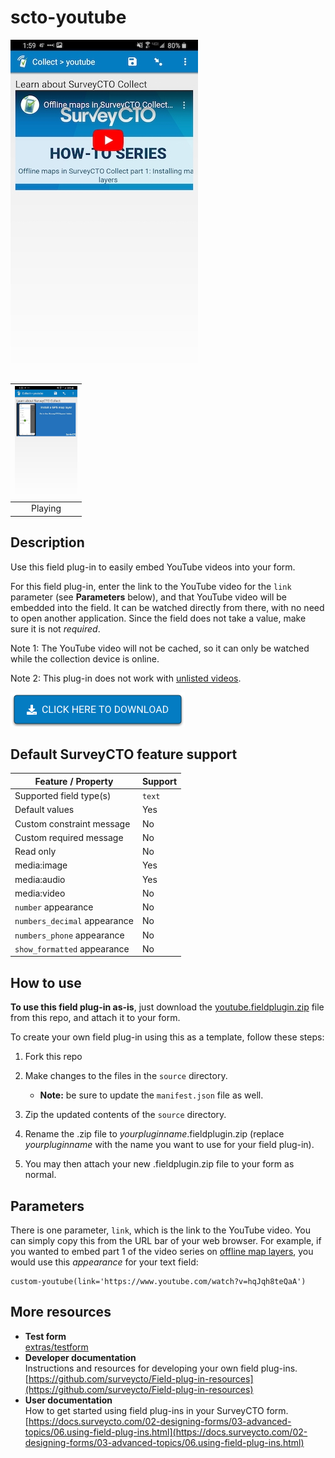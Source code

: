 # scto-youtube

![Download now](extras/preview-images/video-ready.jpg)

|<img src="extras/preview-images/video-playing.jpg" width="100px">|
|:---:|
|Playing|

## Description

Use this field plug-in to easily embed YouTube videos into your form.

For this field plug-in, enter the link to the YouTube video for the `link` parameter (see **Parameters** below), and that YouTube video will be embedded into the field. It can be watched directly from there, with no need to open another application. Since the field does not take a value, make sure it is not *required*.

Note 1: The YouTube video will not be cached, so it can only be watched while the collection device is online.

Note 2: This plug-in does not work with [unlisted videos](https://support.google.com/youtube/answer/157177?co=GENIE.Platform%3DDesktop&hl=en).

[![Download now](extras/preview-images/download-button.png)](https://github.com/PovertyAction/scto-youtube/raw/master/youtube.fieldplugin.zip)

## Default SurveyCTO feature support

| Feature / Property | Support |
| --- | --- |
| Supported field type(s) | `text`|
| Default values | Yes |
| Custom constraint message | No |
| Custom required message | No |
| Read only | No |
| media:image | Yes |
| media:audio | Yes |
| media:video | No |
| `number` appearance | No |
| `numbers_decimal` appearance | No |
| `numbers_phone` appearance | No |
| `show_formatted` appearance | No |

## How to use

**To use this field plug-in as-is**, just download the [youtube.fieldplugin.zip](youtube.fieldplugin.zip) file from this repo, and attach it to your form.

To create your own field plug-in using this as a template, follow these steps:

1. Fork this repo
1. Make changes to the files in the `source` directory.

    * **Note:** be sure to update the `manifest.json` file as well.

1. Zip the updated contents of the `source` directory.
1. Rename the .zip file to *yourpluginname*.fieldplugin.zip (replace *yourpluginname* with the name you want to use for your field plug-in).
1. You may then attach your new .fieldplugin.zip file to your form as normal.

## Parameters

There is one parameter, `link`, which is the link to the YouTube video. You can simply copy this from the URL bar of your web browser. For example, if you wanted to embed part 1 of the video series on [offline map layers](https://www.youtube.com/watch?v=hqJqh8teQaA), you would use this *appearance* for your text field:

    custom-youtube(link='https://www.youtube.com/watch?v=hqJqh8teQaA')

## More resources

* **Test form**  
[extras/testform](extras/testform)
* **Developer documentation**  
Instructions and resources for developing your own field plug-ins.  
[https://github.com/surveycto/Field-plug-in-resources](https://github.com/surveycto/Field-plug-in-resources)
* **User documentation**  
How to get started using field plug-ins in your SurveyCTO form.  
[https://docs.surveycto.com/02-designing-forms/03-advanced-topics/06.using-field-plug-ins.html](https://docs.surveycto.com/02-designing-forms/03-advanced-topics/06.using-field-plug-ins.html)
